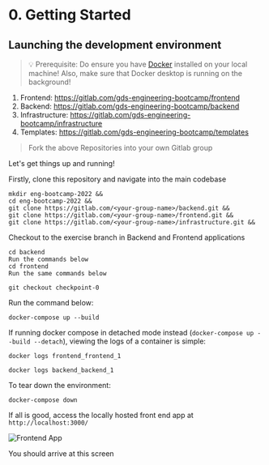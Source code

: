 # 0. Getting Started

## Launching the development environment

> 💡 Prerequisite: Do ensure you have [Docker](https://www.docker.com/get-started) installed on your local machine! Also, make sure that Docker desktop is running on the background!

1. Frontend: https://gitlab.com/gds-engineering-bootcamp/frontend
2. Backend: https://gitlab.com/gds-engineering-bootcamp/backend
3. Infrastructure: https://gitlab.com/gds-engineering-bootcamp/infrastructure
4. Templates: https://gitlab.com/gds-engineering-bootcamp/templates

> Fork the above Repositories into your own Gitlab group

Let's get things up and running!

Firstly, clone this repository and navigate into the main codebase

```console
mkdir eng-bootcamp-2022 &&
cd eng-bootcamp-2022 &&
git clone https://gitlab.com/<your-group-name>/backend.git &&
git clone https://gitlab.com/<your-group-name>/frontend.git &&
git clone https://gitlab.com/<your-group-name>/infrastructure.git &&
```

Checkout to the exercise branch in Backend and Frontend applications

```console
cd backend 
Run the commands below
cd frontend
Run the same commands below
```

```console
git checkout checkpoint-0
```

Run the command below:

```console
docker-compose up --build
```

If running docker compose in detached mode instead (`docker-compose up --build --detach`), viewing the logs of a container is simple:

```console
docker logs frontend_frontend_1
```

```console
docker logs backend_backend_1
```

To tear down the environment:

```console
docker-compose down
```

If all is good, access the locally hosted front end app at `http://localhost:3000/`


![Frontend App](https://user-images.githubusercontent.com/43963814/134466840-341293c3-c0cd-4edd-b64d-e6564ab20199.png "Frontend App")

You should arrive at this screen